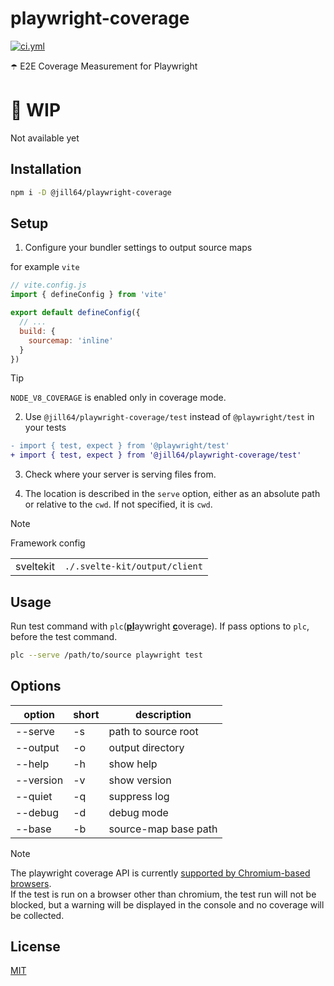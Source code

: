 <!----- BEGIN GHOST DOCS HEADER ----->

# playwright-coverage


<!----- BEGIN GHOST DOCS BADGES ----->
<a href="https://github.com/jill64/playwright-coverage/actions/workflows/ci.yml"><img src="https://github.com/jill64/playwright-coverage/actions/workflows/ci.yml/badge.svg" alt="ci.yml" /></a>
<!----- END GHOST DOCS BADGES ----->


☂️ E2E Coverage Measurement for Playwright

<!----- END GHOST DOCS HEADER ----->

# 🚧 WIP

Not available yet

## Installation

```sh
npm i -D @jill64/playwright-coverage
```

## Setup

1. Configure your bundler settings to output source maps

for example `vite`

```js
// vite.config.js
import { defineConfig } from 'vite'

export default defineConfig({
  // ...
  build: {
    sourcemap: 'inline'
  }
})
```

> [!TIP]
>
> `NODE_V8_COVERAGE` is enabled only in coverage mode.

2. Use `@jill64/playwright-coverage/test` instead of `@playwright/test` in your tests

```diff
- import { test, expect } from '@playwright/test'
+ import { test, expect } from '@jill64/playwright-coverage/test'
```

3. Check where your server is serving files from.

4. The location is described in the `serve` option, either as an absolute path or relative to the `cwd`. If not specified, it is `cwd`.

> [!NOTE]
> Framework config
>
> |           |                               |
> | --------- | ----------------------------- |
> | sveltekit | `./.svelte-kit/output/client` |

## Usage

Run test command with `plc`(<u>**pl**</u>aywright <u>**c**</u>overage).
If pass options to `plc`, before the test command.

```sh
plc --serve /path/to/source playwright test
```

## Options

| option    | short | description          |
| --------- | ----- | -------------------- |
| --serve   | -s    | path to source root  |
| --output  | -o    | output directory     |
| --help    | -h    | show help            |
| --version | -v    | show version         |
| --quiet   | -q    | suppress log         |
| --debug   | -d    | debug mode           |
| --base    | -b    | source-map base path |

> [!NOTE]
>
> The playwright coverage API is currently [supported by Chromium-based browsers](https://playwright.dev/docs/api/class-coverage).  
> If the test is run on a browser other than chromium, the test run will not be blocked, but a warning will be displayed in the console and no coverage will be collected.

<!----- BEGIN GHOST DOCS FOOTER ----->

## License

[MIT](LICENSE)

<!----- END GHOST DOCS FOOTER ----->
